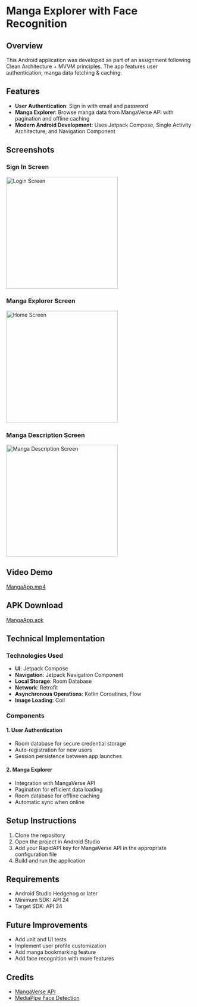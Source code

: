 # Manga Explorer with Face Recognition

## Overview
This Android application was developed as part of an assignment following Clean Architecture + MVVM principles. The app features user authentication, manga data fetching & caching.

## Features
- **User Authentication**: Sign in with email and password
- **Manga Explorer**: Browse manga data from MangaVerse API with pagination and offline caching
- **Modern Android Development**: Uses Jetpack Compose, Single Activity Architecture, and Navigation Component

## Screenshots

### Sign In Screen
<img src="https://github.com/user-attachments/assets/46e78e35-13b9-45de-a5cc-9c763f513306" width="300" alt="Login Screen">

### Manga Explorer Screen
<img src="https://github.com/user-attachments/assets/ca519261-2537-4893-aa83-7baade6a33d6" width="300" alt="Home Screen">

### Manga Description Screen
<img src="https://github.com/user-attachments/assets/bad9fe3b-617c-497d-bcd5-b7772cd45a8b" width="300" alt="Manga Description Screen">

## Video Demo
[MangaApp.mp4](https://drive.google.com/file/d/1HPKH_XVVgqkWIowZ_3o6hz0YhCtH-sXM/view?usp=sharing)

## APK Download
[MangaApp.apk](https://drive.google.com/file/d/1PioiFDgdu4aCefdB7_dpAUvkLUuOromZ/view?usp=sharing)
## Technical Implementation

### Technologies Used
- **UI**: Jetpack Compose
- **Navigation**: Jetpack Navigation Component
- **Local Storage**: Room Database
- **Network**: Retrofit
- **Asynchronous Operations**: Kotlin Coroutines, Flow
- **Image Loading**: Coil

### Components

#### 1. User Authentication
- Room database for secure credential storage
- Auto-registration for new users
- Session persistence between app launches

#### 2. Manga Explorer
- Integration with MangaVerse API
- Pagination for efficient data loading
- Room database for offline caching
- Automatic sync when online

## Setup Instructions
1. Clone the repository
2. Open the project in Android Studio
3. Add your RapidAPI key for MangaVerse API in the appropriate configuration file
4. Build and run the application

## Requirements
- Android Studio Hedgehog or later
- Minimum SDK: API 24 
- Target SDK: API 34 

## Future Improvements
- Add unit and UI tests
- Implement user profile customization
- Add manga bookmarking feature
- Add face recognition with more features

## Credits
- [MangaVerse API](https://rapidapi.com/sagararofie/api/mangaverse-api)
- [MediaPipe Face Detection](https://ai.google.dev/edge/mediapipe/solutions/vision/face_detector/android)
